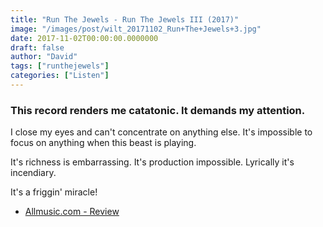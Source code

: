 ```yaml
---
title: "Run The Jewels - Run The Jewels III (2017)"
image: "/images/post/wilt_20171102_Run+The+Jewels+3.jpg"
date: 2017-11-02T00:00:00.0000000
draft: false
author: "David"
tags: ["runthejewels"]
categories: ["Listen"]
---
```

### This record renders me catatonic. It demands my attention.

 I close my eyes and can't concentrate on anything else. It's impossible to focus on anything when this beast is playing.

 It's richness is embarrassing. It's production impossible. Lyrically it's incendiary.

 It's a friggin' miracle!

-  [Allmusic.com - Review](https://www.allmusic.com/album/run-the-jewels-3-mw0003005151)